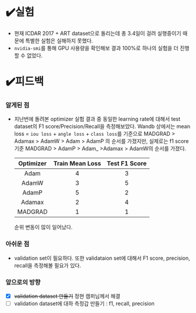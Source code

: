 # ✔️실험

- 현재 ICDAR 2017 + ART dataset으로 돌리는데 총 3.4일이 걸려 실행중이기 때문에 특별한 실험은 실해하지 못했다.
- `nvidia-smi`를 통해 GPU 사용량을 확인해보 결과 100%로 하나의 실험을 더 진행할 수 없었다.

# ✔️피드백
### 알게된 점

- 지난번에 돌려본 optimizer 실험 결과 중 동일한 learning rate에 대해서 test dataset의 F1 score/Precision/Recall을 측정해보았다. Wandb 상에서는 mean loss = `iou loss` + `angle loss` + `class loss`를 기준으로 MADGRAD > Adamax > AdamW > Adam > AdamP 의 순서를 가졌지만, 실제로는 f1 score 기준 MADGRAD > AdamP > Adam_ >Adamax > AdamW의 순서를 가졌다. 

  |Optimizer|Train Mean Loss|Test F1 Score|
  |:-:|:-:|:-:|
  |Adam|4|3|
  |AdamW|3|5|
  |AdamP|5|2|
  |Adamax|2|4|
  |MADGRAD|1|1|

  순위 변동이 많이 일어났다.

### 아쉬운 점
- validation set이 필요하다. 또한 validataion set에 대해서 F1 score, precision, recall을 측정해볼 필요가 있다.

### 앞으로의 방향
- [X] ~~validation dataset 만들기~~ 정현 캠퍼님께서 해결
- [ ] validation dataset에 대하 측정갑 만들기 : f1, recall, precision
